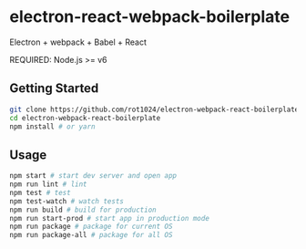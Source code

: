 # electron-react-webpack-boilerplate

Electron + webpack + Babel + React

REQUIRED: Node.js >= v6

## Getting Started

```sh
git clone https://github.com/rot1024/electron-webpack-react-boilerplate.git
cd electron-webpack-react-boilerplate
npm install # or yarn
```

## Usage

```sh
npm start # start dev server and open app
npm run lint # lint
npm test # test
npm test-watch # watch tests
npm run build # build for production
npm run start-prod # start app in production mode
npm run package # package for current OS
npm run package-all # package for all OS
```
